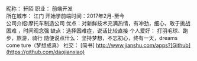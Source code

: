 昵称： 轩陌 
职业： 前端开发  
所在城市： 江门
开始学前端时间：2017年2月-至今  
公司介绍:摩托车制造公司
优点：对新鲜技术充满热情，有冲劲，细心，敢于挑战困难  ，时间观念强
缺点：选择困难症，说话比较直接
个人爱好： 打羽毛球、跑步，旅游，骑行
随便说点什么： 坚持梦想，不忘初心，终有一天，dreams come ture（梦想成真）
社交： [简书] http://www.jianshu.com/apps?[Github](https://github.com/daojianxiao)